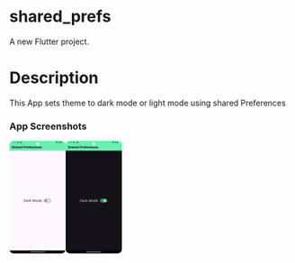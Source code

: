 # shared_prefs

A new Flutter project.

# Description

This App sets theme to dark mode or light mode using shared Preferences

### App Screenshots
<img align="left" width="100" height="200" src="Screen_Shot/Screenshot_20250123_115158.png">
<img align="left" width="100" height="200" src="Screen_Shot/Screenshot_20250123_115245.png">


